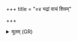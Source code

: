 +++
title = "०४ भद्रां वाचं शिवम्"

+++
<details><summary>मूलम् (GR)</summary>

भद्रां वाचं शिवं चक्षुर्  
मरुद्युताय कृण्मसि ।  
इमां ह्य् अस्मा ओषधिम् +++(Bhatt. imā)+++  
आ हराम्य् अरुन्धतीम् ॥
</details>